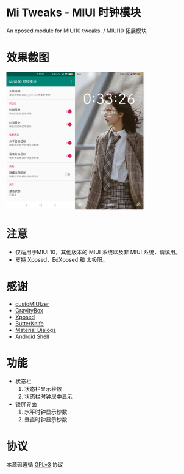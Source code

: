 # Mi Tweaks - MIUI 时钟模块
An xposed module for MIUI10 tweaks. / MIUI10 拓展模块

# 效果截图
<img src="art/01.png" width="180"/><img src="art/02.png" width="180"/>

# 注意
- 仅适用于MIUI 10，其他版本的 MIUI 系统以及非 MIUI 系统，请慎用。
- 支持 Xposed，EdXposed 和 太极阳。

# 感谢
 - [custoMIUIzer](https://code.highspec.ru/Mikanoshi/CustoMIUIzer/)
 - [GravityBox](https://github.com/GravityBox/GravityBox)
 - [Xposed](https://github.com/rovo89/Xposed)
 - [ButterKnife](https://github.com/JakeWharton/butterknife)
 - [Material Dialogs](https://github.com/afollestad/material-dialogs)
 - [Android Shell](https://github.com/jaredrummler/AndroidShell)

# 功能
- 状态栏
  1. 状态栏显示秒数
  2. 状态栏时钟居中显示
- 锁屏界面
  1. 水平时钟显示秒数
  2. 垂直时钟显示秒数

# 协议
本源码遵循 [GPLv3](https://www.gnu.org/licenses/gpl-3.0.txt) 协议
